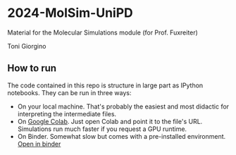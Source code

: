 # 2024-MolSim-UniPD
Material for the Molecular Simulations module (for Prof. Fuxreiter)

Toni Giorgino

## How to run

The code contained in this repo is structure in large part as IPython notebooks. They can be run in three ways:

* On your local machine. That's probably the easiest and most didactic for interpreting the intermediate files.
* On [Google Colab](https://colab.research.google.com/drive/1Fki7NjHlhYYqGWHdGakUJuu0TP40YdIC#scrollTo=sEPay7j6oqf-). Just open Colab and point it to the file's URL. Simulations run much faster if you request a GPU runtime.
* On Binder. Somewhat slow but comes with a pre-installed environment. [Open in binder](https://mybinder.org/v2/gh/giorginolab/MD-Tutorial-Data/binderenv?urlpath=git-pull%3Frepo%3Dhttps%253A%252F%252Fgithub.com%252Fgiorginolab%252F2024-MolSim-UniPD%26urlpath%3Dlab%252Ftree%252F2024-MolSim-UniPD%252F%26branch%3Dmain)
